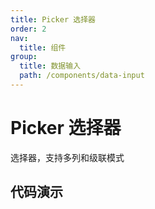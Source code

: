 ```yaml
---
title: Picker 选择器
order: 2
nav:
  title: 组件
group:
  title: 数据输入
  path: /components/data-input
---
```


# Picker 选择器

选择器，支持多列和级联模式

## 代码演示

<code src="./demo/picker.tsx" />

<code src="./demo/index.tsx" />

<API src="../../../src/Picker/Picker.tsx"></API>
